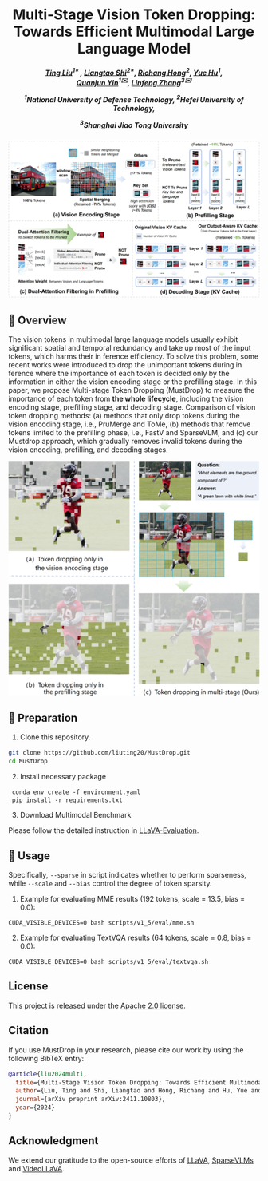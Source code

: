 <div align="center">

<h1> Multi-Stage Vision Token Dropping: Towards Efficient Multimodal Large Language Model </h1>

<h5 align="center"> 

[Ting Liu]()<sup>1* </sup>,
[Liangtao Shi]()<sup>2*</sup>,
[Richang Hong]()<sup>2</sup>,
[Yue Hu]()<sup>1</sup>,\
[Quanjun Yin]()<sup>1✉️</sup>,
[Linfeng Zhang]()<sup>3✉️</sup>

<sup>1</sup>National University of Defense Technology, <sup>2</sup>Hefei University of Technology,

<sup>3</sup>Shanghai Jiao Tong University

</h5>
</div>

<p align='center'>
<img src='main.png' alt='mask' width='700px'>
</p>

## 👀 Overview

The vision tokens in multimodal large language models usually exhibit significant spatial and temporal redundancy and take up most of the input tokens, which harms their in ference efficiency. To solve this problem, some recent works were introduced to drop the unimportant tokens during in ference where the importance of each token is decided only by the information in either the vision encoding stage or the prefilling stage. In this paper, we propose Multi-stage Token Dropping (MustDrop) to measure the importance of each token from **the whole lifecycle**, including the vision encoding stage, prefilling stage, and decoding stage. Comparison of vision token dropping methods: (a) methods that only drop tokens during the vision encoding stage, i.e., PruMerge and ToMe, (b) methods that remove tokens limited to the prefilling phase, i.e., FastV and SparseVLM, and (c) our Mustdrop approach, which gradually removes invalid tokens during the vision encoding, prefilling, and decoding stages.

<div align=center>
<img width="600" alt="image" src="intro.png">
</div>

## 👨 Preparation

1. Clone this repository.
```bash
git clone https://github.com/liuting20/MustDrop.git
cd MustDrop
```

2. Install necessary package
```Shell
 conda env create -f environment.yaml      
 pip install -r requirements.txt
```

3. Download Multimodal Benchmark

Please follow the detailed instruction in [LLaVA-Evaluation](https://github.com/haotian-liu/LLaVA/blob/main/docs/Evaluation.md).

## 🎯 Usage
Specifically, `--sparse` in script indicates whether to perform sparseness, while `--scale` and `--bias` control the degree of token sparsity.

1. Example for evaluating MME results (192 tokens, scale = 13.5, bias = 0.0):
```Shell
CUDA_VISIBLE_DEVICES=0 bash scripts/v1_5/eval/mme.sh
```

2. Example for evaluating TextVQA results (64 tokens, scale = 0.8, bias = 0.0):
```Shell
CUDA_VISIBLE_DEVICES=0 bash scripts/v1_5/eval/textvqa.sh
```

## License

This project is released under the [Apache 2.0 license](LICENSE).

## Citation

If you use MustDrop in your research, please cite our work by using the following BibTeX entry:
```bibtex
@article{liu2024multi,
  title={Multi-Stage Vision Token Dropping: Towards Efficient Multimodal Large Language Model},
  author={Liu, Ting and Shi, Liangtao and Hong, Richang and Hu, Yue and Yin, Quanjun and Zhang, Linfeng},
  journal={arXiv preprint arXiv:2411.10803},
  year={2024}
}

```
## Acknowledgment

We extend our gratitude to the open-source efforts of [LLaVA](https://github.com/haotian-liu/LLaVA), [SparseVLMs](https://github.com/dvlab-research/MGM) and [VideoLLaVA](https://github.com/PKU-YuanGroup/Video-LLaVA).
